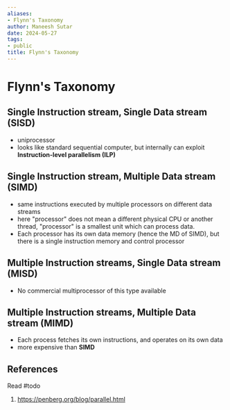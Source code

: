 ```yaml
---
aliases:
- Flynn's Taxonomy
author: Maneesh Sutar
date: 2024-05-27
tags:
- public
title: Flynn's Taxonomy
---
```


# Flynn's Taxonomy

## Single Instruction stream, Single Data stream (SISD)

* uniprocessor
* looks like standard sequential computer, but internally can exploit **Instruction-level parallelism (ILP)**

## Single Instruction stream, Multiple Data stream (SIMD)

* same instructions executed by multiple processors on different data streams
* here "processor" does not mean a different physical CPU or another thread, "processor" is a smallest unit which can process data.
* Each processor has its own data memory (hence the MD of SIMD), but there is a single instruction memory and control processor

## Multiple Instruction streams, Single Data stream (MISD)

* No commercial multiprocessor of this type available

## Multiple Instruction streams, Multiple Data stream (MIMD)

* Each process fetches its own instructions, and operates on its own data
* more expensive than **SIMD**

## References

Read #todo

1. <https://penberg.org/blog/parallel.html>
